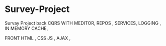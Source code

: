 # Survey-Project
Survay Project
back CQRS WITH MEDITOR,  REPOS , SERVICES, LOGGING , IN MEMORY CACHE, 

FRONT HTML , CSS JS , AJAX , 
